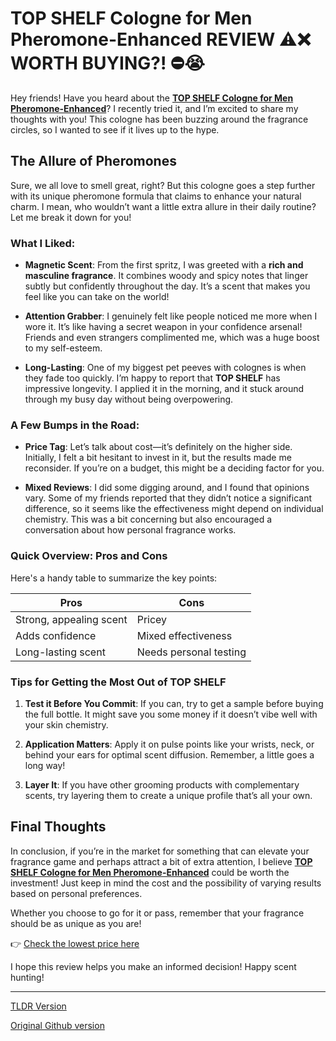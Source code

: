 # TOP SHELF Cologne for Men Pheromone-Enhanced REVIEW ⚠️❌ WORTH BUYING?! ⛔️😭

Hey friends! Have you heard about the **[TOP SHELF Cologne for Men Pheromone-Enhanced](https://laptoplifepro.com/pheromones)**? I recently tried it, and I’m excited to share my thoughts with you! This cologne has been buzzing around the fragrance circles, so I wanted to see if it lives up to the hype. 

## The Allure of Pheromones 

Sure, we all love to smell great, right? But this cologne goes a step further with its unique pheromone formula that claims to enhance your natural charm. I mean, who wouldn’t want a little extra allure in their daily routine? Let me break it down for you!

### What I Liked:

- **Magnetic Scent**: From the first spritz, I was greeted with a **rich and masculine fragrance**. It combines woody and spicy notes that linger subtly but confidently throughout the day. It’s a scent that makes you feel like you can take on the world!
  
- **Attention Grabber**: I genuinely felt like people noticed me more when I wore it. It’s like having a secret weapon in your confidence arsenal! Friends and even strangers complimented me, which was a huge boost to my self-esteem. 

- **Long-Lasting**: One of my biggest pet peeves with colognes is when they fade too quickly. I’m happy to report that **TOP SHELF** has impressive longevity. I applied it in the morning, and it stuck around through my busy day without being overpowering. 

### A Few Bumps in the Road:

- **Price Tag**: Let’s talk about cost—it’s definitely on the higher side. Initially, I felt a bit hesitant to invest in it, but the results made me reconsider. If you’re on a budget, this might be a deciding factor for you.

- **Mixed Reviews**: I did some digging around, and I found that opinions vary. Some of my friends reported that they didn’t notice a significant difference, so it seems like the effectiveness might depend on individual chemistry. This was a bit concerning but also encouraged a conversation about how personal fragrance works.

### Quick Overview: Pros and Cons

Here's a handy table to summarize the key points:

| **Pros**                     | **Cons**                |
|------------------------------|------------------------|
| Strong, appealing scent      | Pricey                 |
| Adds confidence               | Mixed effectiveness     |
| Long-lasting scent            | Needs personal testing  |

### Tips for Getting the Most Out of TOP SHELF

1. **Test it Before You Commit**: If you can, try to get a sample before buying the full bottle. It might save you some money if it doesn’t vibe well with your skin chemistry.

2. **Application Matters**: Apply it on pulse points like your wrists, neck, or behind your ears for optimal scent diffusion. Remember, a little goes a long way!

3. **Layer It**: If you have other grooming products with complementary scents, try layering them to create a unique profile that’s all your own.

## Final Thoughts

In conclusion, if you’re in the market for something that can elevate your fragrance game and perhaps attract a bit of extra attention, I believe **[TOP SHELF Cologne for Men Pheromone-Enhanced](https://laptoplifepro.com/pheromones)** could be worth the investment! Just keep in mind the cost and the possibility of varying results based on personal preferences. 

Whether you choose to go for it or pass, remember that your fragrance should be as unique as you are! 

👉 [Check the lowest price here](https://laptoplifepro.com/pheromones) 

I hope this review helps you make an informed decision! Happy scent hunting!

---
[TLDR Version](https://gist.github.com/jansensebastian/6e72b92d17319de193c9d3eefcc12d3a)

[Original Github version](https://github.com/jansensebastian/top-shelf-cologne-for-men-pheromone-enhanced-revie#readme)
